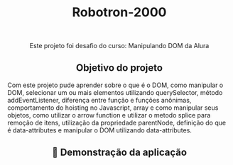 <h1 align="center">Robotron-2000</h1><br>
<p align="center">Este projeto foi desafio do curso: Manipulando DOM da Alura</p>

<h2 align="center"> 
    Objetivo do projeto
</h2>

Com este projeto pude aprender sobre o que é o DOM, como manipular o DOM, selecionar um ou mais elementos utilizando querySelector, método addEventListener, diferença entre função e funções anônimas, comportamento do hoisting no Javascript, array e como manipular seus objetos, como utilizar o arrow function e utilizar o metodo splice para remoção de itens, utilização da propriedade parentNode, definição do que é data-attributes e manipular o DOM utilizando data-attributes.

<h2 align="center"> 
    
📸 Demonstração da aplicação



